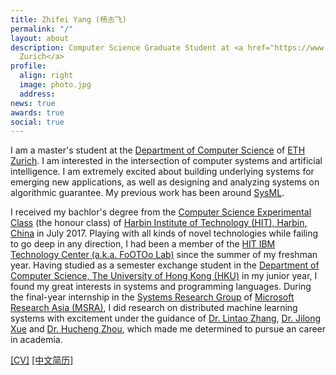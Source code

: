 ```yaml
---
title: Zhifei Yang (杨志飞)
permalink: "/"
layout: about
description: Computer Science Graduate Student at <a href="https://www.ethz.ch">ETH
  Zurich</a>
profile:
  align: right
  image: photo.jpg
  address: 
news: true
awards: true
social: true
---
```


I am a master's student at the <a target="_blank" href="https://www.inf.ethz.ch">Department of Computer Science</a> of <a target="_blank" href="https://www.ethz.ch">ETH Zurich</a>. 
I am interested in the intersection of computer systems and artificial intelligence. I am extremely excited about building underlying systems for emerging new applications, as well as designing and analyzing systems on algorithmic guarantee. My previous work has been around [SysML](http://www.sysml.cc/).


I received my bachlor's degree from the <a target="_blank" href="http://honors.hit.edu.cn">Computer Science Experimental Class</a> (the honour class) of <a target="_blank" href="http://en.hit.edu.cn">Harbin Institute of Technology (HIT), Harbin, China</a> in July 2017. 
Playing with all kinds of novel technologies while failing to go deep in any direction, I had been a member of the <a target="_blank" href="https://github.com/footoo">HIT IBM Technology Center (a.k.a. FoOTOo Lab)</a> since the summer of my freshman year.
Having studied as a semester exchange student in the <a target="_blank" href="http://www.cs.hku.hk">Department of Computer Science, The University of Hong Kong (HKU)</a> in my junior year, I found my great interests in systems and programming languages.
During the final-year internship in the <a target="_blank" href="https://www.microsoft.com/en-us/research/group/systems-research-group-asia/">Systems Research Group</a> of <a target="_blank" href="https://www.microsoft.com/en-us/research/lab/microsoft-research-asia/">Microsoft Research Asia (MSRA)</a>, I did research on distributed machine learning systems with excitement under the guidance of <a target="_blank" href="https://www.microsoft.com/en-us/research/people/lintaoz/">Dr. Lintao Zhang</a>, <a target="_blank" href="http://net.pku.edu.cn/~xjl/">Dr. Jilong Xue</a> and <a target="_blank" href="https://www.microsoft.com/en-us/research/people/huzho/">Dr. Hucheng Zhou</a>, which made me determined to pursue an career in academia.


<a target="_blank" href="files/cv.pdf">[CV]</a>
<a target="_blank" href="files/cv_zh.pdf" title="Chinese CV">[中文简历]</a>
